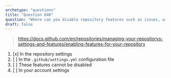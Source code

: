 ```yaml
---
archetype: "questions"
title: "Question 040"
question: "Where can you disable repository features such as issues, wikis or projects on a repository that you own?"
draft: false
---
```



> https://docs.github.com/en/repositories/managing-your-repositorys-settings-and-features/enabling-features-for-your-repository
1. [x] In the repository settings
1. [ ] In the `.github/settings.yml` configuration file
1. [ ] These features cannot be disabled
1. [ ] In your account settings
